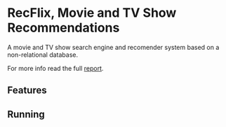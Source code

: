 # RecFlix, Movie and  TV Show Recommendations

A movie and TV show search engine and recomender system based on a non-relational database.

For more info read the full [report](Milestone3/report_26.pdf).

## Features

## Running
